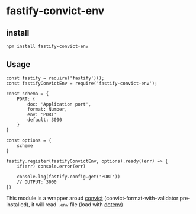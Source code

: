 # fastify-convict-env

## install

```
npm install fastify-convict-env
```

## Usage

```
const fastify = require('fastify')();
const fastifyConvictEnv = require('fastify-convict-env');

const schema = {
    PORT: {
        doc: 'Application port',
        format: Number,
        env: 'PORT'
        default: 3000
    }
}

const options = {
    scheme
}

fastify.register(fastifyConvictEnv, options).ready((err) => {
    if(err) console.error(err)

    console.log(fastify.config.get('PORT'))
    // OUTPUT: 3000
})
```

This module is a wrapper aroud [convict](https://www.npmjs.com/package/convict) (convict-format-with-validator pre-installed), it will read `.env` file (load with [dotenv](https://www.npmjs.com/package/dotenv))
